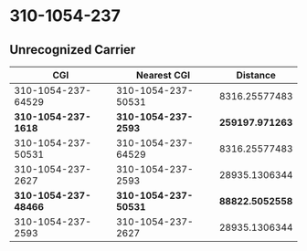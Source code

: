 # 310-1054-237
## Unrecognized Carrier


| CGI | Nearest CGI | Distance |
|-----|-------------|----------|
| 310-1054-237-64529 | 310-1054-237-50531 | 8316.25577483 |
| **310-1054-237-1618** | **310-1054-237-2593** | **259197.971263** |
| 310-1054-237-50531 | 310-1054-237-64529 | 8316.25577483 |
| 310-1054-237-2627 | 310-1054-237-2593 | 28935.1306344 |
| **310-1054-237-48466** | **310-1054-237-50531** | **88822.5052558** |
| 310-1054-237-2593 | 310-1054-237-2627 | 28935.1306344 |

